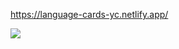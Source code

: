 https://language-cards-yc.netlify.app/


![](https://github.com/yusufcls/04-Language-Cards/Language_Cards_YC.gif)